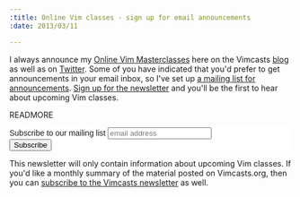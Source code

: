 ```yaml
--- 
:title: Online Vim classes - sign up for email announcements
:date: 2013/03/11

---
```


I always announce my [Online Vim Masterclasses][eb] here on the Vimcasts [blog][] as well as on [Twitter][]. Some of you have indicated that you'd prefer to get announcements in your email inbox, so I've set up [a mailing list for announcements][list]. [Sign up for the newsletter][list] and you'll be the first to hear about upcoming Vim classes.

[Twitter]: https://twitter.com/vimcasts
[blog]: http://vimcasts.org/blog
[eb]: http://vimcasts.eventbrite.com/
[list]: http://eepurl.com/wBhV5

READMORE

<!-- Begin MailChimp Signup Form -->
<link href="http://cdn-images.mailchimp.com/embedcode/slim-081711.css" rel="stylesheet" type="text/css">
<style type="text/css">
	#mc_embed_signup{background:#fff; clear:left; font:14px Helvetica,Arial,sans-serif; }
	/* Add your own MailChimp form style overrides in your site stylesheet or in this style block.
	   We recommend moving this block and the preceding CSS link to the HEAD of your HTML file. */
</style>
<div id="mc_embed_signup">
<form action="http://vimcasts.us2.list-manage.com/subscribe/post?u=df4f31f3fbe8a516f190dda55&amp;id=a1c1a0fa86" method="post" id="mc-embedded-subscribe-form" name="mc-embedded-subscribe-form" class="validate" target="_blank" novalidate>
	<label for="mce-EMAIL">Subscribe to our mailing list</label>
	<input type="email" value="" name="EMAIL" class="email" id="mce-EMAIL" placeholder="email address" required>
	<div class="clear"><input type="submit" value="Subscribe" name="subscribe" id="mc-embedded-subscribe" class="button"></div>
</form>
</div>

<!--End mc_embed_signup-->

<p>This newsletter will only contain information about upcoming Vim classes. If you'd like a monthly summary of the material posted on Vimcasts.org, then you can <a href="/blog/2013/03/subscribe-to-the-vimcasts-org-monthly-newsletter/">subscribe to the Vimcasts newsletter</a> as well.